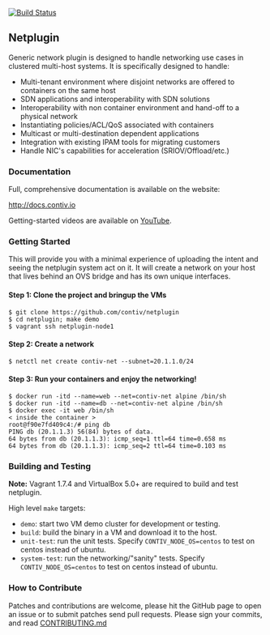 [![Build Status](http://contiv.ngrok.io/job/Netplugin%20Push%20Build%20Master/badge/icon)](http://contiv.ngrok.io/job/Netplugin%20Push%20Build%20Master/)

## Netplugin

Generic network plugin is designed to handle networking use
cases in clustered multi-host systems. It is specifically designed to handle:

- Multi-tenant environment where disjoint networks are offered to containers on the same host
- SDN applications and interoperability with SDN solutions
- Interoperability with non container environment and hand-off to a physical network
- Instantiating policies/ACL/QoS associated with containers
- Multicast or multi-destination dependent applications
- Integration with existing IPAM tools for migrating customers
- Handle NIC's capabilities for acceleration (SRIOV/Offload/etc.)

### Documentation
Full, comprehensive documentation is available on the website:

http://docs.contiv.io

Getting-started videos are available on [YouTube](https://www.youtube.com/watch?v=KzansAxCBQE&list=PL2k86RlAekM_g6csRwSRQAWvln5SmgicN).

### Getting Started

This will provide you with a minimal experience of uploading the intent and
seeing the netplugin system act on it. It will create a network on your host
that lives behind an OVS bridge and has its own unique interfaces.

#### Step 1: Clone the project and bringup the VMs

```
$ git clone https://github.com/contiv/netplugin
$ cd netplugin; make demo
$ vagrant ssh netplugin-node1
```

#### Step 2: Create a network

```
$ netctl net create contiv-net --subnet=20.1.1.0/24
```

#### Step 3: Run your containers and enjoy the networking!

```
$ docker run -itd --name=web --net=contiv-net alpine /bin/sh
$ docker run -itd --name=db --net=contiv-net alpine /bin/sh
$ docker exec -it web /bin/sh
< inside the container >
root@f90e7fd409c4:/# ping db
PING db (20.1.1.3) 56(84) bytes of data.
64 bytes from db (20.1.1.3): icmp_seq=1 ttl=64 time=0.658 ms
64 bytes from db (20.1.1.3): icmp_seq=2 ttl=64 time=0.103 ms
```


### Building and Testing

**Note:** Vagrant 1.7.4 and VirtualBox 5.0+ are required to build and test netplugin.

High level `make` targets:

* `demo`: start two VM demo cluster for development or testing.
* `build`: build the binary in a VM and download it to the host.
* `unit-test`: run the unit tests. Specify `CONTIV_NODE_OS=centos` to test on centos instead of ubuntu.
* `system-test`: run the networking/"sanity" tests. Specify `CONTIV_NODE_OS=centos` to test on centos instead of ubuntu.


### How to Contribute
Patches and contributions are welcome, please hit the GitHub page to open an
issue or to submit patches send pull requests. Please sign your commits, and
read [CONTRIBUTING.md](CONTRIBUTING.md)
